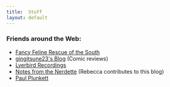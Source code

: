 ```yaml
---
title:  Stuff
layout: default
---
```

### Friends around the Web:
* [Fancy Feline Rescue of the South][fancy_feline]
* [gingitsune23's Blog][gingitsune] (Comic reviews)
* [Lyerbird Recordings][lyerbird]
* [Notes from the Nerdette][nerdette] (Rebecca contributes to this blog)
* [Paul Plunkett][paul]

[fancy_feline]: http://www.fancyfelinerescue.org
[gingitsune]:   http://www.ign.com/blogs/gingitsune23
[lyerbird]:     http://www.lyerbirdrecordings.com
[nerdette]:     http://notesfromthenerdette.blogspot.com
[paul]:         http://paulplunkett.com
